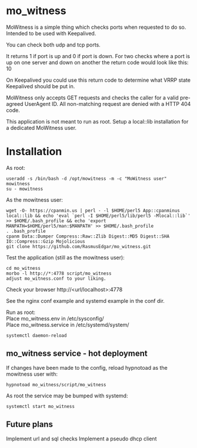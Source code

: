 # mo_witness
MoWitness is a simple thing which checks ports when requested to do so. Intended to be used with Keepalived.

You can check both udp and tcp ports.

It returns 1 if port is up and 0 if port is down. For two checks where a port is up on one server and down on another the return code would look like this: 10

On Keepalived you could use this return code to determine what VRRP state Keepalived should be put in.

MoWitness only accepts GET requests and checks the caller for a valid pre-agreed UserAgent ID. All non-matching request are denied with a HTTP 404 code.

This application is not meant to run as root. Setup a local::lib installation for a dedicated MoWitness user.

# Installation

As root:  
```
useradd -s /bin/bash -d /opt/mowitness -m -c "MoWitness user" mowitness
su - mowitness
```
As the mowitness user:  
```
wget -O- https://cpanmin.us | perl - -l $HOME/perl5 App::cpanminus local::lib && echo 'eval `perl -I $HOME/perl5/lib/perl5 -Mlocal::lib`' >> $HOME/.bash_profile && echo 'export MANPATH=$HOME/perl5/man:$MANPATH' >> $HOME/.bash_profile
. .bash_profile
cpanm Data::Dumper Compress::Raw::Zlib Digest::MD5 Digest::SHA IO::Compress::Gzip Mojolicious
git clone https://github.com/RasmusEdgar/mo_witness.git
```
Test the application (still as the mowitness user):  
```
cd mo_witness
morbo -l http://*:4778 script/mo_witness
adjust mo_witness.conf to your liking.
```
Check your browser http://\<url/localhost\>:4778

See the nginx conf example and systemd example in the conf dir.

Run as root:  
Place mo\_witness.env in /etc/sysconfig/  
Place mo\_witness.service in /etc/systemd/system/  
```
systemctl daemon-reload
```

## mo\_witness service - hot deployment

If changes have been made to the config, reload hypnotoad as the mowitness user with:

```
hypnotoad mo_witness/script/mo_witness
```

As root the service may be bumped with systemd:

```
systemctl start mo_witness
```

## Future plans

Implement url and sql checks
Implement a pseudo dhcp client
